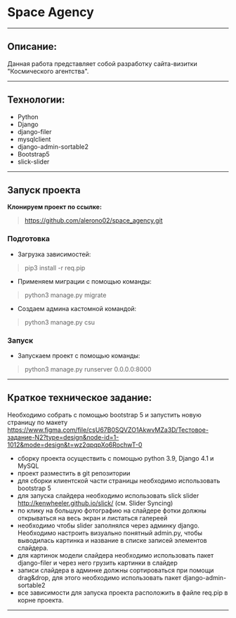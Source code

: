 # Space Agency

----------------------------------------------------

## Описание:

Данная работа представляет собой разработку сайта-визитки "Космического агентства".
<p>

------------------------------------------------------------------------------------------------

## Технологии:
- Python
- Django
- django-filer
- mysqlclient
- django-admin-sortable2 
- Bootstrap5
- slick-slider

------------------------------------------------------------------------------------------------

## Запуск проекта 

**Клонируем проект по ссылке:**
> https://github.com/alerono02/space_agency.git

### Подготовка
- Загрузка зависимостей:
> pip3 install -r req.pip

- Применяем миграции с помощью команды:
> python3 manage.py migrate

- Создаем админа кастомной командой:
> python3 manage.py csu


### Запуск
- Запускаем проект с помощью команды:
> python3 manage.py runserver 0.0.0.0:8000

----------------------------------------------------------------

## Краткое техническое задание:

Необходимо собрать с помощью bootstrap 5 и запустить новую страницу по макету 
https://www.figma.com/file/csU67B0SQVZO1AkwvMZa3D/Тестовое-задание-N2?type=design&node-id=1-1012&mode=design&t=wz2qpqpXo6RochwT-0

- сборку проекта осуществить с помощью python 3.9, Django 4.1 и MySQL
- проект разместить в git репозитории
- для сборки клиентской части страницы необходимо использовать bootstrap 5
- для запуска слайдера необходимо использовать slick slider http://kenwheeler.github.io/slick/ (см. Slider Syncing)
- по клику на большую фотографию на слайдере фотки должны открываться на весь экран и листаться галереей
- необходимо чтобы slider заполнялся через админку django. Необходимо настроить визуально понятный admin.py, чтобы выводилась картинка и название в списке записей элементов слайдера.
- для картинок модели слайдера необходимо использовать пакет django-filer и через него грузить картинки в слайдер
- записи слайдера в админке должны сортироваться при помощи drag&drop, для этого необходимо использовать пакет django-admin-sortable2
- все зависимости для запуска проекта расположить в файле req.pip в корне проекта.

--------------------------
